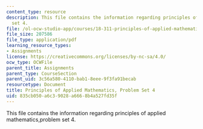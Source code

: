 ```yaml
---
content_type: resource
description: This file contains the information regarding principles of applied mathematics,problem
  set 4.
file: /ol-ocw-studio-app/courses/18-311-principles-of-applied-mathematics-spring-2014/835cb050a6c39028a6668b4a527fd35f_MIT18_311S14_ProblemSet4.pdf
file_size: 207586
file_type: application/pdf
learning_resource_types:
- Assignments
license: https://creativecommons.org/licenses/by-nc-sa/4.0/
ocw_type: OCWFile
parent_title: Assignments
parent_type: CourseSection
parent_uid: 3c56a580-4110-bab1-8eee-9f3fa91becab
resourcetype: Document
title: Principles of Applied Mathematics, Problem Set 4
uid: 835cb050-a6c3-9028-a666-8b4a527fd35f
---
```

This file contains the information regarding principles of applied mathematics,problem set 4.